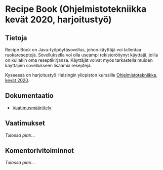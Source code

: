 # Recipe Book (Ohjelmistotekniikka kevät 2020, harjoitustyö)

## Tietoja

Recipe Book on Java-työpöytäsovellus, johon käyttäjä voi tallentaa ruokareseptejä. Sovelluksella voi olla useampi rekisteröitynyt käyttäjä, joilla on kullakin oma reseptikirjansa. Käyttäjät voivat myös tarkastella muiden käyttäjien sovellukseen lisäämiä reseptejä.

Kyseessä on harjoitustyö Helsingin yliopiston kurssille [Ohjelmistotekniikka, kevät 2020](https://github.com/mluukkai/ohjelmistotekniikka-kevat-2020/).

## Dokumentaatio

- [Vaatimusmäärittely](https://github.com/joonaspartanen/ot-harjoitustyo/blob/master/RecipeBook/dokumentointi/vaatimusmaarittely.md)

## Vaatimukset

_Tulossa pian..._

## Komentorivitoiminnot

_Tulossa pian..._
